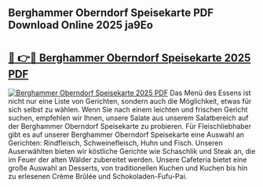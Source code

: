## Berghammer Oberndorf Speisekarte PDF Download Online 2025 ja9Eo

# <h2><a href="http://gc5nph0.nevu.top/?p=Berghammer+Oberndorf+Speisekarte">🔗 👉🔴 Berghammer Oberndorf Speisekarte 2025 PDF</a></h2>

[![Berghammer Oberndorf Speisekarte 2025 PDF](https://i.imgur.com/dBaPXMq.png)](http://gc5nph0.nevu.top/?p=Berghammer+Oberndorf+Speisekarte)
Das Menü des Essens ist nicht nur eine Liste von Gerichten, sondern auch die Möglichkeit, etwas für sich selbst zu wählen. Wenn Sie nach einem leichten und frischen Gericht suchen, empfehlen wir Ihnen, unsere Salate aus unserem Salatbereich auf der Berghammer Oberndorf Speisekarte zu probieren. Für Fleischliebhaber gibt es auf unserer Berghammer Oberndorf Speisekarte eine Auswahl an Gerichten: Rindfleisch, Schweinefleisch, Huhn und Fisch. Unseren Auserwählten bieten wir köstliche Gerichte wie Schaschlik und Steak an, die im Feuer der alten Wälder zubereitet werden. Unsere Cafeteria bietet eine große Auswahl an Desserts, von traditionellen Kuchen und Kuchen bis hin zu erlesenen Crème Brûlée und Schokoladen-Fufu-Pai.
